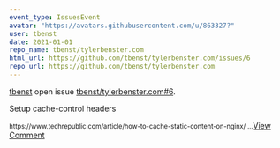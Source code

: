```yaml
---
event_type: IssuesEvent
avatar: "https://avatars.githubusercontent.com/u/863327?"
user: tbenst
date: 2021-01-01
repo_name: tbenst/tylerbenster.com
html_url: https://github.com/tbenst/tylerbenster.com/issues/6
repo_url: https://github.com/tbenst/tylerbenster.com
---
```


<a href='https://github.com/tbenst' target='_blank'>tbenst</a> open issue <a href='https://github.com/tbenst/tylerbenster.com/issues/6' target='_blank'>tbenst/tylerbenster.com#6</a>.

<p>Setup cache-control headers </p><small>https://www.techrepublic.com/article/how-to-cache-static-content-on-nginx/...</small><a href='https://github.com/tbenst/tylerbenster.com/issues/6' target='_blank'>View Comment</a>
